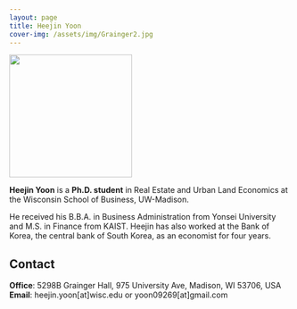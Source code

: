 ```yaml
---
layout: page
title: Heejin Yoon
cover-img: /assets/img/Grainger2.jpg
---
```


<img src= "https://yoon09269.github.io/heejinyoon.github.io/assets/img/profile_heejin.jpg" width="220">
<br/>

**Heejin Yoon** is a **Ph.D. student** in Real Estate and Urban Land Economics at the Wisconsin School of Business, UW-Madison. 

He received his B.B.A. in Business Administration from Yonsei University and M.S. in Finance from KAIST. Heejin has also worked at the Bank of Korea, the central bank of South Korea, as an economist for four years.
<br/>

## Contact

**Office**: 5298B Grainger Hall, 975 University Ave, Madison, WI 53706, USA <br/>
**Email**: heejin.yoon[at]wisc.edu or yoon09269[at]gmail.com

